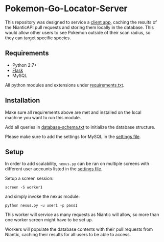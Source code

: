 # Pokemon-Go-Locator-Server
This repository was designed to service a [client app](TODO), caching the results of the NianticAPI pull requests and storing them locally in the database. This would allow other users to see Pokemon outside of their scan radius, so they can target specific species.

## Requirements
- Python 2.7+
- [Flask](http://flask.pocoo.org)
- MySQL

All python modules and extensions under [requirements.txt](https://github.com/Unknowncmbk/Pokemon-Go-Locator-Server/blob/master/requirements.txt).

## Installation
Make sure all requirements above are met and installed on the local machine you want to run this module. 

Add all queries in [database-schema.txt](https://github.com/Unknowncmbk/Pokemon-Go-Locator-Server/blob/master/database-schema.txt) to initialize the database structure.

Please make sure to add the settings for MySQL in the [settings file](https://github.com/Unknowncmbk/Pokemon-Go-Locator-Server/blob/master/settings/settings.json).

## Setup
In order to add scalability, `nexus.py` can be ran on multiple screens with different user accounts listed in the [settings file](https://github.com/Unknowncmbk/Pokemon-Go-Locator-Server/blob/master/settings/settings.json).

Setup a screen session:
```
screen -S worker1
```
and simply invoke the nexus module:
```
python nexus.py -u user1 -p pass1
```

This worker will service as many requests as Niantic will allow, so more than one worker screen might have to be set up.

Workers will populate the database contents with their pull requests from Niantic, caching their results for all users to be able to access.
